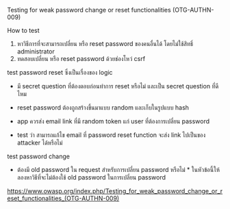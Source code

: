 Testing for weak password change or reset functionalities (OTG-AUTHN-009)

How to test

1. หาวิธีการที่จะสามารถเปลี่ยน หรือ reset password ของคนอื่นได้ โดยไม่ใช้สิทธิ์ administrator
2. ทดสอบเปลี่ยน หรือ reset password ด้วยช่องโหว่ csrf

test password reset ซึ่งเป็นเรื่องของ logic
- มี secret question ที่ต้องตอบก่อนทำการ reset หรือไม่ และเป็น secret question ที่ดีไหม

- reset password ต้องถูกสร้างขึ้นมาแบบ random และเก็บในรูปแบบ hash

- app ควรส่ง email link ที่มี random token แก่ user ที่ต้องการเปลี่ยน password

- test ว่า สามารถแก้ไข email ที่ password reset function จะส่ง link ไปเป็นของ attacker ได้หรือไม่

test password change
- ต้องมี old password ใน request สำหรับการเปลี่ยน password หรือไม่
	* 
ในหัวข้อนี้ให้ลองหาวิธีที่จะไม่ต้องใช้ old password ในการเปลี่ยน password


https://www.owasp.org/index.php/Testing_for_weak_password_change_or_reset_functionalities_(OTG-AUTHN-009)
